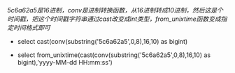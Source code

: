 

*5c6a62a5是16进制，conv是进制转换函数，从16进制转成10进制，然后这是个时间戳，把这个时间戳字符串通过cast改变成int类型，from_unixtime函数变成指定时间格式即可*	

* select cast(conv(substring('5c6a62a5',0,8),16,10) as bigint)

* select from_unixtime(cast(conv(substring('5c6a62a5',0,8),16,10) as bigint),'yyyy-MM-dd HH:mm:ss')

